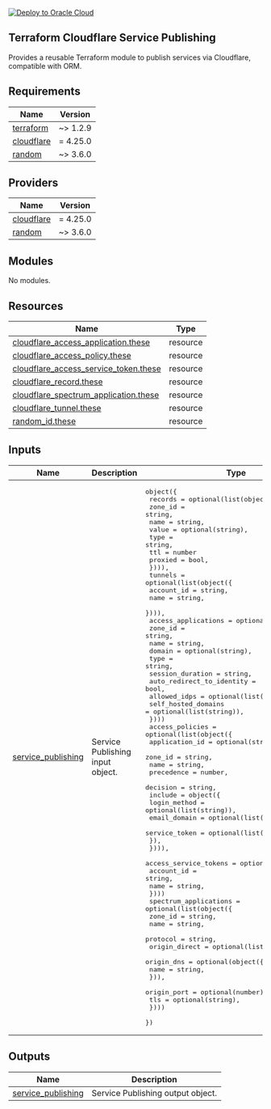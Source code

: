 [![Deploy to Oracle Cloud](https://oci-resourcemanager-plugin.plugins.oci.oraclecloud.com/latest/deploy-to-oracle-cloud.svg)](https://cloud.oracle.com/resourcemanager/stacks/create?zipUrl=https://github.com/avaloqcloud/terraform-cloudflare-service-publishing/archive/refs/tags/v0.2.0.zip)


## Terraform Cloudflare Service Publishing
Provides a reusable Terraform module to publish services via Cloudflare, compatible with ORM.
<!-- BEGIN_TF_DOCS -->
## Requirements

| Name | Version |
|------|---------|
| <a name="requirement_terraform"></a> [terraform](#requirement\_terraform) | ~> 1.2.9 |
| <a name="requirement_cloudflare"></a> [cloudflare](#requirement\_cloudflare) | = 4.25.0 |
| <a name="requirement_random"></a> [random](#requirement\_random) | ~> 3.6.0 |

## Providers

| Name | Version |
|------|---------|
| <a name="provider_cloudflare"></a> [cloudflare](#provider\_cloudflare) | = 4.25.0 |
| <a name="provider_random"></a> [random](#provider\_random) | ~> 3.6.0 |

## Modules

No modules.

## Resources

| Name | Type |
|------|------|
| [cloudflare_access_application.these](https://registry.terraform.io/providers/cloudflare/cloudflare/4.25.0/docs/resources/access_application) | resource |
| [cloudflare_access_policy.these](https://registry.terraform.io/providers/cloudflare/cloudflare/4.25.0/docs/resources/access_policy) | resource |
| [cloudflare_access_service_token.these](https://registry.terraform.io/providers/cloudflare/cloudflare/4.25.0/docs/resources/access_service_token) | resource |
| [cloudflare_record.these](https://registry.terraform.io/providers/cloudflare/cloudflare/4.25.0/docs/resources/record) | resource |
| [cloudflare_spectrum_application.these](https://registry.terraform.io/providers/cloudflare/cloudflare/4.25.0/docs/resources/spectrum_application) | resource |
| [cloudflare_tunnel.these](https://registry.terraform.io/providers/cloudflare/cloudflare/4.25.0/docs/resources/tunnel) | resource |
| [random_id.these](https://registry.terraform.io/providers/hashicorp/random/latest/docs/resources/id) | resource |

## Inputs

| Name | Description | Type | Default | Required |
|------|-------------|------|---------|:--------:|
| <a name="input_service_publishing"></a> [service\_publishing](#input\_service\_publishing) | Service Publishing input object. | <pre>object({<br>    records = optional(list(object({<br>      zone_id = string,<br>      name    = string,<br>      value   = optional(string),<br>      type    = string,<br>      ttl     = number<br>      proxied = bool,<br>    }))),<br>    tunnels = optional(list(object({<br>      account_id = string,<br>      name       = string,<br>    }))),<br>    access_applications = optional(list(object({<br>      zone_id                   = string,<br>      name                      = string,<br>      domain                    = optional(string),<br>      type                      = string,<br>      session_duration          = string,<br>      auto_redirect_to_identity = bool,<br>      allowed_idps              = optional(list(string)),<br>      self_hosted_domains       = optional(list(string)),<br>    })))<br>    access_policies = optional(list(object({<br>      application_id = optional(string),<br>      zone_id        = string,<br>      name           = string,<br>      precedence     = number,<br>      decision       = string,<br>      include = object({<br>        login_method  = optional(list(string)),<br>        email_domain  = optional(list(string)),<br>        service_token = optional(list(string)),<br>      }),<br>    }))),<br>    access_service_tokens = optional(list(object({<br>      account_id = string,<br>      name       = string,<br>    })))<br>    spectrum_applications = optional(list(object({<br>      zone_id       = string,<br>      name          = string,<br>      protocol      = string,<br>      origin_direct = optional(list(string)),<br>      origin_dns = optional(object({<br>        name = string,<br>      })),<br>      origin_port = optional(number)<br>      tls         = optional(string),<br>    })))<br>  })</pre> | n/a | yes |

## Outputs

| Name | Description |
|------|-------------|
| <a name="output_service_publishing"></a> [service\_publishing](#output\_service\_publishing) | Service Publishing output object. |
<!-- END_TF_DOCS -->